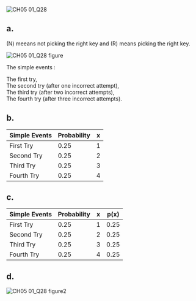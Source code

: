 ![CH05 01_Q28](https://github.com/user-attachments/assets/54905768-53af-4879-9a34-7ff9732f06d6)


## a.

(N) meeans not picking the right key and (R) means picking the right key.

![CH05 01_Q28 figure](https://github.com/user-attachments/assets/b787a076-9c08-4c48-ba6f-396af2b5b943)

The simple events :

The first try,  
The second try (after one incorrect attempt),  
The third try (after two incorrect attempts),  
The fourth try (after three incorrect attempts). 

## b.

| Simple Events | Probability | x |
|---------------|-------------|---|
| First Try     | 0.25        | 1 |
| Second Try    | 0.25        | 2 |
| Third Try     | 0.25        | 3 |
| Fourth Try    | 0.25        | 4 |

## c.

| Simple Events | Probability | x | p(x) |
|---------------|-------------|---|------|
| First Try     | 0.25        | 1 | 0.25 |
| Second Try    | 0.25        | 2 | 0.25 |
| Third Try     | 0.25        | 3 | 0.25 |
| Fourth Try    | 0.25        | 4 | 0.25 |


## d.

![CH05 01_Q28 figure2](https://github.com/user-attachments/assets/b2a1ee0d-50dc-4eb6-b6b5-4ab31e40f5bc)

